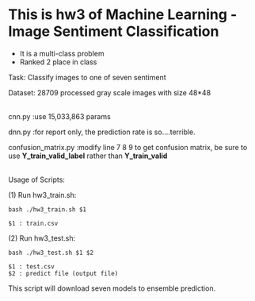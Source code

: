 # This is hw3 of Machine Learning - Image Sentiment Classification

* It is a multi-class problem
* Ranked 2 place in class

Task: Classify images to one of seven sentiment

Dataset: 28709 processed gray scale images with size 48*48
<br /><br />

cnn.py :use 15,033,863 params

dnn.py :for report only, the prediction rate is so....terrible.

confusion_matrix.py :modify line 7 8 9 to get confusion matrix, be sure to use **Y_train_valid_label** rather than **Y_train_valid**
<br /><br />
    

Usage of Scripts:

(1) Run hw3_train.sh:

    bash ./hw3_train.sh $1
    
    $1 : train.csv

(2) Run hw3_test.sh:

    bash ./hw3_test.sh $1 $2
    
    $1 : test.csv
    $2 : predict file (output file)

This script will download seven models to ensemble prediction.
